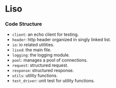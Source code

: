 # Liso

### Code Structure

* `client`: an echo client for testing.
* `header`: http header organized in singly linked list.
* `io`: io related utilities.
* `lisod`: the main file.
* `logging`: the logging module.
* `pool`: manages a pool of connections.
* `request`: structured request.
* `response`: structured response.
* `utils`: utility functions.
* `test_driver`: unit test for utility functions.

